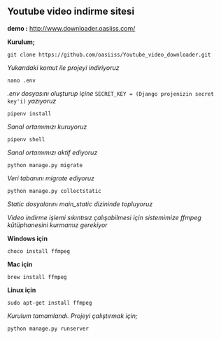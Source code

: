 ## Youtube video indirme sitesi

**demo :** http://www.downloader.oasiiss.com/



**Kurulum;**

```
git clone https://github.com/oasiiss/Youtube_video_downloader.git
```
*Yukarıdaki komut ile projeyi indiriyoruz*

```
nano .env
```
*.env dosyasını oluşturup içine* ```SECRET_KEY = (Django projenizin secret key'i)``` *yazıyoruz*

```
pipenv install
```
*Sanal ortamımızı kuruyoruz*

```
pipenv shell
```
*Sanal ortamımızı aktif ediyoruz*

```
python manage.py migrate
```
*Veri tabanını migrate ediyoruz*

```
python manage.py collectstatic
```
*Static dosyalarını main_static dizininde topluyoruz*




*Video indirme işlemi sıkıntısız çalışabilmesi için sistemimize ffmpeg kütüphanesini kurmamız gerekiyor*

**Windows için**
```
choco install ffmpeg
```

**Mac için**
```
brew install ffmpeg
```

**Linux için**
```
sudo apt-get install ffmpeg
```



*Kurulum tamamlandı. Projeyi çalıştırmak için;*
```
python manage.py runserver
```